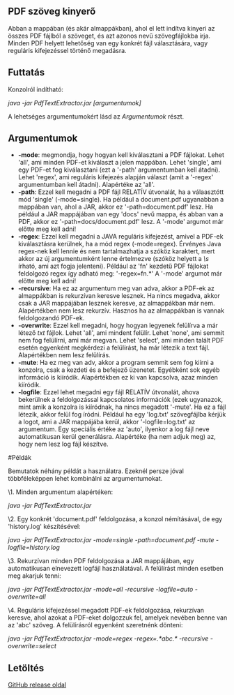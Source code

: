 ## PDF szöveg kinyerő

Abban a mappában (és akár almappákban), ahol el lett indítva kinyeri az összes PDF fájlból 
a szöveget, és azt azonos nevű szövegfájlokba írja. Minden PDF helyett lehetőség van egy konkrét fájl 
választására, vagy reguláris kifejezéssel történő megadásra.

## Futtatás

Konzolról indítható:

*java -jar PdfTextExtractor.jar [argumentumok]*

A lehetséges argumentumokért lásd az *Argumentumok* részt.

## Argumentumok

 - **-mode**: megmondja, hogy hogyan kell kiválasztani a PDF fájlokat. Lehet 'all', ami minden PDF-et kiválaszt a jelen mappában. 
	Lehet 'single', ami egy PDF-et fog kiválasztani (ezt a '-path' argumentumban kell átadni). Lehet 'regex', ami reguláris kifejezés alapján választ (amit a '-regex' argumentumban kell 
	átadni). Alapértéke az 'all'.
 - **-path**: Ezzel kell megadni a PDF fájl RELATÍV útvonalát, ha a válaasztótt mód 'single' (-mode=single). Ha például a document.pdf ugyanabban a mappában van, ahol a JAR, akkor 
	ez '-path=document.pdf' lesz. Ha például a JAR mappájában van egy 'docs' nevű mappa, és abban van a PDF, akkor ez '-path=docs/document.pdf' lesz. A '-mode' argumot már előtte meg kell adni!
 - **-regex**: Ezzel kell megadni a JAVA reguláris kifejezést, amivel a PDF-ek kiválasztásra kerülnek, ha a mód regex (-mode=regex). Érvényes Java regex-nek kell lennie és nem tartalmazhatja a 
	szóköz karaktert, mert akkor az új argumentumként lenne értelmezve (szóköz helyett a *\\s* írható, ami azt fogja jelenteni). 
	Például az 'fn' kezdetű PDF fájlokat feldolgozó regex így adható meg: '-regex=fn.\*'  A '-mode' argumot már előtte meg kell adni!
 - **-recursive**: Ha ez az argumentum meg van adva, akkor a PDF-ek az almappákban is rekurzívan keresve lesznek. Ha nincs megadva, akkor csak a JAR mappájában lesznek 
	keresve, az almappákban már nem. Alapértékben nem lesz rekurzív. Hasznos ha az almappákban is vannak feldolgozandó PDF-ek.
 - **-overwrite**: Ezzel kell megadni, hogy hogyan legyenek felülírva a már létező *txt* fájlok. Lehet 'all', ami mindent felülír. Lehet 'none', ami semmit nem fog felülírni, ami már megvan. 
	Lehet 'select', ami minden talált PDF esetén egyenként megkérdezi a felülírást, ha már létezik a text fájl. Alapértékben nem lesz felülírás.
 - **-mute**: Ha ez meg van adv, akkor a program semmit sem fog kiírni a konzolra, csak a kezdeti és a befejező üzenetet. Egyébként sok egyéb információ is kiíródik. 
	Alapértékben ez ki van kapcsolva, azaz minden kiíródik.
 - **-logfile**: Ezzel lehet megadni egy fájl RELATÍV útvonalát, ahova bekerülnek a feldolgozással kapcsolatos információk (ezek ugyanazok, mint amik a konzolra is 
	kiíródnak, ha nincs megadott '-mute'. Ha ez a fájl létezik, akkor felül fog íródni. Például ha egy 'log.txt' szövegfájlba kérjük a logot, ami a JAR mappájába kerül, akkor 
	'-logfile=log.txt' az argumentum. Egy speciális értéke az 'auto', ilyenkor a log fájl neve automatikusan kerül generálásra. Alapértéke (ha nem adjuk meg) az, hogy nem lesz log fájl készítve.

#Példák

Bemutatok néhány példát a használatra. Ezeknél persze jóval többféleképpen lehet kombinálni 
az argumentumokat.

\1. Minden argumentum alapértéken:

*java -jar PdfTextExtractor.jar*

\2. Egy konkrét 'document.pdf' feldolgozása, a konzol némításával, de egy 'history.log' készítésével:

*java -jar PdfTextExtractor.jar -mode=single -path=document.pdf -mute -logfile=history.log*

\3. Rekurzívan minden PDF feldolgozása a JAR mappájában, egy automatikusan elnevezett logfájl használatával. A felülírást 
minden esetben meg akarjuk tenni:

*java -jar PdfTextExtractor.jar -mode=all -recursive -logfile=auto -overwrite=all*

\4. Reguláris kifejezéssel megadott PDF-ek feldolgozása, rekurzívan keresve, ahol azokat a PDF-eket dolgozzuk fel, amelyek nevében 
benne van az 'abc' szöveg. A felülírásról egyenként szeretnénk dönteni:

*java -jar PdfTextExtractor.jar -mode=regex -regex=.\*abc.\* -recursive -overwrite=select*

## Letöltés

[GitHub release oldal](https://github.com/Gtomika/pdf-text-extractor/releases/download/0.2/PdfTextExtractor.jar)